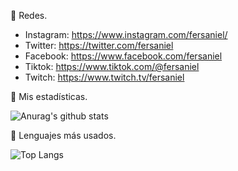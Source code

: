 
<!--
**danielfernandezsanchez/danielfernandezsanchez** is a ✨ _special_ ✨ repository because its `README.md` (this file) appears on your GitHub profile.

Here are some ideas to get you started:

- 🔭 I’m currently working on ...
- 🌱 I’m currently learning ...
- 👯 I’m looking to collaborate on ...
- 🤔 I’m looking for help with ...
- 💬 Ask me about ...
- 📫 How to reach me: ...
- 😄 Pronouns: ...
- ⚡ Fun fact: ...
-->

💬 Redes.

- Instagram: https://www.instagram.com/fersaniel/ 
- Twitter: https://twitter.com/fersaniel
- Facebook: https://www.facebook.com/fersaniel
- Tiktok: https://www.tiktok.com/@fersaniel
- Twitch: https://www.twitch.tv/fersaniel

🤔 Mis estadísticas.

![Anurag's github stats](https://github-readme-stats.vercel.app/api?username=danielfernandezsanchez&count_private=true&show_icons=true&theme=solarized-dark)

📝 Lenguajes más usados.

![Top Langs](https://github-readme-stats.vercel.app/api/top-langs/?username=karlbehrensg&theme=solarized-dark&layout=compact)
